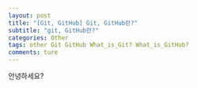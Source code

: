 ```yaml
---
layout: post  
title: "[Git, GitHub] Git, GitHub란?"  
subtitle: "git, GitHub란?"  
categories: Other 
tags: other Git GitHub What_is_Git? What_is_GitHub?  
comments: ture  
---
```


안녕하세요?